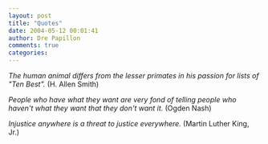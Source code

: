 ```yaml
---
layout: post
title: "Quotes"
date: 2004-05-12 00:01:41
author: Dre Papillon
comments: true
categories: 
---
```



*The human animal differs from the lesser primates in his passion for lists of "Ten Best".*  (H. Allen Smith)

*People who have what they want are very fond of telling people who haven't what they want that they don't want it.*  (Ogden Nash)

*Injustice anywhere is a threat to justice everywhere.*  (Martin Luther King, Jr.)